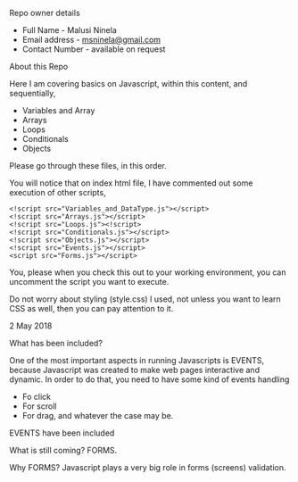 Repo owner details
- Full Name - Malusi Ninela
- Email address - msninela@gmail.com
- Contact Number - available on request

About this Repo

Here I am covering basics on Javascript, within this content, and sequentially,

- Variables and Array
- Arrays
- Loops
- Conditionals
- Objects

Please go through these files, in this order.

You will notice that on index html file, I have commented out some execution of other scripts,

    <!script src="Variables_and_DataType.js"></script>
    <!script src="Arrays.js"></script>
    <!script src="Loops.js"><!script>
    <!script src="Conditionals.js"></script>
    <!script src="Objects.js"></script>
    <!script src="Events.js"></script>
    <script src="Forms.js"></script>
	
You, please when you check this out to your working environment, you can uncomment the script you want to execute.

Do not worry about styling (style.css) I used, not unless you want to learn CSS as well, then you can pay attention to it.

2 May 2018

What has been included?

One of the most important aspects in running Javascripts is EVENTS, because Javascript was created
to make web pages interactive and dynamic. In order to do that, you need to have some kind of events handling
- Fo click
- For scroll
- For drag, and whatever the case may be. 

EVENTS have been included


What is still coming? FORMS. 


Why FORMS? 
Javascript plays a very big role in forms (screens) validation.

